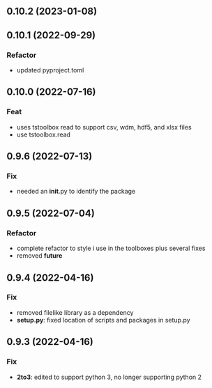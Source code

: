 ## 0.10.2 (2023-01-08)

## 0.10.1 (2022-09-29)

### Refactor

- updated pyproject.toml

## 0.10.0 (2022-07-16)

### Feat

- uses tstoolbox read to support csv, wdm, hdf5, and xlsx files
- use tstoolbox.read

## 0.9.6 (2022-07-13)

### Fix

- needed an __init__.py to identify the package

## 0.9.5 (2022-07-04)

### Refactor

- complete refactor to style i use in the toolboxes plus several fixes
- removed __future__

## 0.9.4 (2022-04-16)

### Fix

- removed filelike library as a dependency
- **setup.py**: fixed location of scripts and packages in setup.py

## 0.9.3 (2022-04-16)

### Fix

- **2to3**: edited to support python 3, no longer supporting python 2
